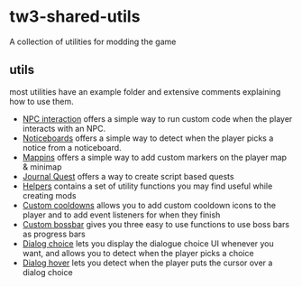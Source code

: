 # tw3-shared-utils
A collection of utilities for modding the game

## utils

most utilities have an example folder and extensive comments explaining how to use them.

- [NPC interaction](/mod_sharedutils_npcInteraction/README.md) offers a simple way to run custom code when the player interacts with an NPC.
- [Noticeboards](/mod_sharedutils_noticeboards/content/scripts/local/sharedutils/noticeboards/example.ws) offers a simple way to detect when the player picks a notice from a noticeboard.
- [Mappins](/mod_sharedutils_mappins/example/) offers a simple way to add custom markers on the player map & minimap
- [Journal Quest](/mod_sharedutils_journalquest/) offers a way to create script based quests
- [Helpers](mod_sharedutils_helpers/content/scripts/local/sharedutils/helpers/array.ws) contains a set of utility functions you may find useful while creating mods
- [Custom cooldowns](mod_sharedutils_customcooldowns/example/main.ws) allows you to add custom cooldown icons to the player and to add event listeners for when they finish
- [Custom bossbar](mod_sharedutils_custombossbar/content/scripts/local/sharedutils/custombossbar/globals.ws) gives you three easy to use functions to use boss bars as progress bars
- [Dialog choice](mod_sharedutils_dialogChoices/example/main.ws) lets you display the dialogue choice UI whenever you want, and allows you to detect when the player picks a choice
- [Dialog hover](mod_sharedutils_dialogHover/) lets you detect when the player puts the cursor over a dialog choice